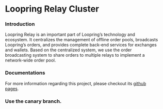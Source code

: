 # Loopring Relay Cluster

### Introduction

Loopring Relay is an important part of Loopring’s technology and ecosystem. It centralizes the management of offline order pools, broadcasts Loopring’s orders, and provides complete back-end services for exchanges and wallets. Based on the centralized system, we use the order broadcasting system to share orders to multiple relays to implement a network-wide order pool.

### Documentations
For more information regarding this project, please checkout its [github pages](https://loopring.github.io/relay-cluster/index).

### Use the canary branch.

